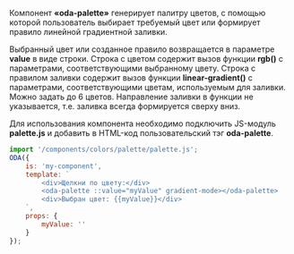 Компонент **«oda-palette»** генерирует палитру цветов, с помощью которой пользователь выбирает требуемый цвет или формирует правило линейной градиентной заливки.

Выбранный цвет или созданное правило возвращается в параметре **value** в виде строки. Строка с цветом содержит вызов функции **rgb()** с параметрами, соответствующими выбранному цвету. Строка с правилом заливки содержит вызов функции **linear-gradient()** с параметрами, соответствующими цветам, используемым для заливки. Можно задать до 6 цветов. Направление заливки в функции не указывается, т.е. заливка всегда формируется сверху вниз.

Для использования компонента необходимо подключить JS-модуль **palette.js** и добавить в HTML-код пользовательский тэг **oda-palette**.

```javascript _run_line_edit_loadoda_[my-component.js]_h=260_
import '/components/colors/palette/palette.js';
ODA({
    is: 'my-component',
    template: `
        <div>Щелкни по цвету:</div>
        <oda-palette ::value="myValue" gradient-mode></oda-palette>
        <div>Выбран цвет: {{myValue}}</div>
    `,
    props: {
        myValue: ''
    }
});
```

